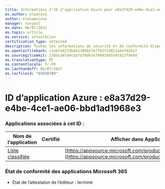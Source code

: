 ```yaml
---
title: Informations d’ID d’application Azure pour e8a37d29-e4be-4ce1-ae06-bbd1ad1968e3
ms.author: elmalova
author: elenamalova
manager: tonybal
ms.date: 06/07/2022
ms.topic: article
ms.service: attestation
certification_type: attested
description: Toutes les informations de sécurité et de conformité disponibles pour e8a37d29-e4be-4ce1-ae06-bbd1ad1968e3.
ms.openlocfilehash: c1ab7a4223b442386027eff83f19822a6ef02ba7
ms.sourcegitcommit: 238dca97a9cdafa78d63e74993ddfe91423fde4d
ms.translationtype: MT
ms.contentlocale: fr-FR
ms.lasthandoff: 06/07/2022
ms.locfileid: "65938709"
---
```

# <a name="azure-app-id-e8a37d29-e4be-4ce1-ae06-bbd1ad1968e3"></a>ID d’application Azure : e8a37d29-e4be-4ce1-ae06-bbd1ad1968e3


### <a name="apps-associated-with-this-id"></a>Applications associées à cet ID :
| **Nom de l’application** | **Certifié** | **Afficher dans AppSource** |
|--------------|---------------|-----------------------|
| [Liste classifiée](../forward/WA200004155.md) |  | [https://appsource.microsoft.com/product/office/WA200004155](https://appsource.microsoft.com/product/office/WA200004155) |

### <a name="microsoft-365-app-compliance-status"></a>État de conformité des applications Microsoft 365
- État de l’attestaton de l’éditeur : terminé
